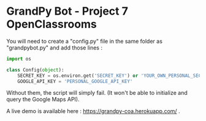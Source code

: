 # GrandPy Bot - Project 7 OpenClassrooms

You will need to create a "config.py" file in the same folder as "grandpybot.py" and add those lines :
```python
import os

class Config(object):
    SECRET_KEY = os.environ.get('SECRET_KEY') or 'YOUR_OWN_PERSONAL_SECRET_KEY'
    GOOGLE_API_KEY = 'PERSONAL_GOOGLE_API_KEY'
```
Without them, the script will simply fail. (It won't be able to initialize and query the Google Maps API).

A live demo is available here : https://grandpy-coa.herokuapp.com/ .